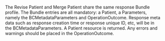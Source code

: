 The Revise Patient and Merge Patient share the same response Bundle profile.  The Bundle entries are all mandatory:  a Patient, a Parameters, namely the BCMetadataParameters and OperationOutcome.  Response meta data such as response creation time or response unique ID, etc, will be in the BCMetadataParameters.  A Patient resource is returned.  Any errors and warnings should be placed in the OperationOutcome.
